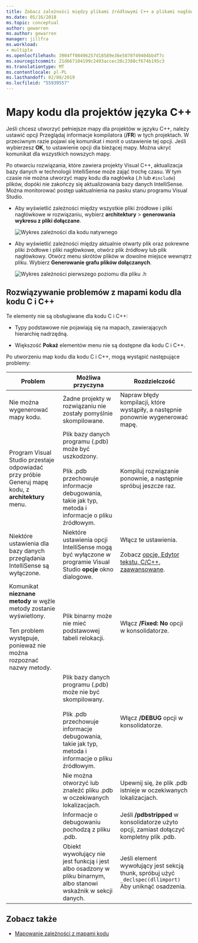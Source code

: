 ```yaml
---
title: Zobacz zależności między plikami źródłowymi C++ a plikami nagłówkowymi
ms.date: 05/16/2018
ms.topic: conceptual
author: gewarren
ms.author: gewarren
manager: jillfra
ms.workload:
- multiple
ms.openlocfilehash: 3904ff08496257d18589e36e5878f49404bbdf7c
ms.sourcegitcommit: 21d667104199c2493accec20c2388cf674b195c3
ms.translationtype: MT
ms.contentlocale: pl-PL
ms.lasthandoff: 02/08/2019
ms.locfileid: "55939557"
---
```

# <a name="code-maps-for-c-projects"></a>Mapy kodu dla projektów języka C++

Jeśli chcesz utworzyć pełniejsze mapy dla projektów w języku C++, należy ustawić opcji Przeglądaj informacje kompilatora (**/FR**) w tych projektach. W przeciwnym razie pojawi się komunikat i monit o ustawienie tej opcji. Jeśli wybierzesz **OK**, to ustawienie opcji dla bieżącej mapy. Można ukryć komunikat dla wszystkich nowszych mapy.

Po otwarciu rozwiązania, które zawiera projekty Visual C++, aktualizacja bazy danych w technologii IntelliSense może zająć trochę czasu. W tym czasie nie można utworzyć mapy kodu dla nagłówka (*.h* lub `#include`) plików, dopóki nie zakończy się aktualizowania bazy danych IntelliSense. Można monitorować postęp uaktualnienia na pasku stanu programu Visual Studio.

- Aby wyświetlić zależności między wszystkie pliki źródłowe i pliki nagłówkowe w rozwiązaniu, wybierz **architektury** > **generowania wykresu z pliki dołączane**.

   ![Wykres zależności dla kodu natywnego](../modeling/media/dependencygraphgeneral_nativecode.png)

- Aby wyświetlić zależności między aktualnie otwarty plik oraz pokrewne pliki źródłowe i pliki nagłówkowe, otwórz plik źródłowy lub plik nagłówkowy. Otwórz menu skrótów plików w dowolne miejsce wewnątrz pliku. Wybierz **Generowanie grafu plików dołączanych**.

   ![Wykres zależności pierwszego poziomu dla pliku .h](../modeling/media/dependencygraph_native_firstlevel.png)

## <a name="troubleshoot-code-maps-for-c-and-c-code"></a>Rozwiązywanie problemów z mapami kodu dla kodu C i C++

Te elementy nie są obsługiwane dla kodu C i C++:

- Typy podstawowe nie pojawiają się na mapach, zawierających hierarchię nadrzędną.

- Większość **Pokaż** elementów menu nie są dostępne dla kodu C i C++.

Po utworzeniu map kodu dla kodu C i C++, mogą wystąpić następujące problemy:

|**Problem**|**Możliwa przyczyna**|**Rozdzielczość**|
|-|-|-|
|Nie można wygenerować mapy kodu.|Żadne projekty w rozwiązaniu nie zostały pomyślnie skompilowane.|Napraw błędy kompilacji, które wystąpiły, a następnie ponownie wygenerować mapę.|
|Program Visual Studio przestaje odpowiadać przy próbie Generuj mapę kodu, z **architektury** menu.|Plik bazy danych programu (.pdb) może być uszkodzony.<br /><br /> Plik .pdb przechowuje informacje debugowania, takie jak typ, metoda i informacje o pliku źródłowym.|Kompiluj rozwiązanie ponownie, a następnie spróbuj jeszcze raz.|
|Niektóre ustawienia dla bazy danych przeglądania IntelliSense są wyłączone.|Niektóre ustawienia opcji IntelliSense mogą być wyłączone w programie Visual Studio **opcje** okno dialogowe.|Włącz te ustawienia.<br /><br /> Zobacz [opcje, Edytor tekstu, C/C++, zaawansowane](../ide/reference/options-text-editor-c-cpp-advanced.md).|
|Komunikat **nieznane metody** w węźle metody zostanie wyświetlony.<br /><br /> Ten problem występuje, ponieważ nie można rozpoznać nazwy metody.|Plik binarny może nie mieć podstawowej tabeli relokacji.|Włącz **/Fixed: No** opcji w konsolidatorze.|
||Plik bazy danych programu (.pdb) może nie być skompilowany.<br /><br /> Plik .pdb przechowuje informacje debugowania, takie jak typ, metoda i informacje o pliku źródłowym.|Włącz **/DEBUG** opcji w konsolidatorze.|
||Nie można otworzyć lub znaleźć pliku .pdb w oczekiwanych lokalizacjach.|Upewnij się, że plik .pdb istnieje w oczekiwanych lokalizacjach.|
||Informacje o debugowaniu pochodzą z pliku .pdb.|Jeśli **/pdbstripped** w konsolidatorze użyto opcji, zamiast dołączyć kompletny plik .pdb.|
||Obiekt wywołujący nie jest funkcją i jest albo osadzony w pliku binarnym, albo stanowi wskaźnik w sekcji danych.|Jeśli element wywołujący jest sekcją thunk, spróbuj użyć `_declspec(dllimport)` Aby uniknąć osadzenia.|

## <a name="see-also"></a>Zobacz także

- [Mapowanie zależności z mapami kodu](../modeling/map-dependencies-across-your-solutions.md)